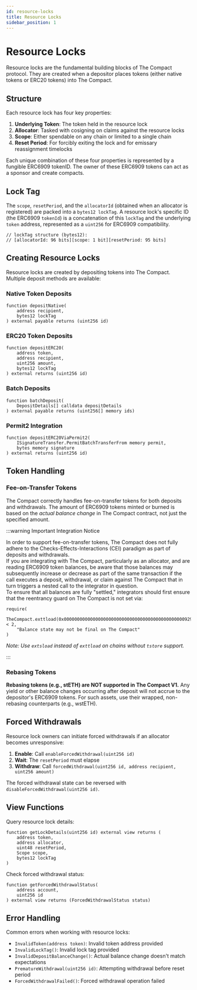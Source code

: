 ```yaml
---
id: resource-locks
title: Resource Locks
sidebar_position: 1
---
```


# Resource Locks

Resource locks are the fundamental building blocks of The Compact protocol. They are created when a depositor places tokens (either native tokens or ERC20 tokens) into The Compact.

## Structure

Each resource lock has four key properties:

1. **Underlying Token**: The token held in the resource lock
2. **Allocator**: Tasked with cosigning on claims against the resource locks
3. **Scope**: Either spendable on any chain or limited to a single chain
4. **Reset Period**: For forcibly exiting the lock and for emissary reassignment timelocks

Each unique combination of these four properties is represented by a fungible ERC6909 tokenID. The owner of these ERC6909 tokens can act as a sponsor and create compacts.

## Lock Tag

The `scope`, `resetPeriod`, and the `allocatorId` (obtained when an allocator is registered) are packed into a `bytes12 lockTag`. A resource lock's specific ID (the ERC6909 `tokenId`) is a concatenation of this `lockTag` and the underlying `token` address, represented as a `uint256` for ERC6909 compatibility.

```solidity
// lockTag structure (bytes12):
// [allocatorId: 96 bits][scope: 1 bit][resetPeriod: 95 bits]
```

## Creating Resource Locks

Resource locks are created by depositing tokens into The Compact. Multiple deposit methods are available:

### Native Token Deposits
```solidity
function depositNative(
    address recipient,
    bytes12 lockTag
) external payable returns (uint256 id)
```

### ERC20 Token Deposits
```solidity
function depositERC20(
    address token,
    address recipient,
    uint256 amount,
    bytes12 lockTag
) external returns (uint256 id)
```

### Batch Deposits
```solidity
function batchDeposit(
    DepositDetails[] calldata depositDetails
) external payable returns (uint256[] memory ids)
```

### Permit2 Integration
```solidity
function depositERC20ViaPermit2(
    ISignatureTransfer.PermitBatchTransferFrom memory permit,
    bytes memory signature
) external returns (uint256 id)
```

## Token Handling

### Fee-on-Transfer Tokens
The Compact correctly handles fee-on-transfer tokens for both deposits and withdrawals. The amount of ERC6909 tokens minted or burned is based on the *actual balance change* in The Compact contract, not just the specified amount.

:::warning Important Integration Notice

In order to support fee-on-transfer tokens, The Compact does not fully adhere to the Checks-Effects-Interactions (CEI) paradigm as part of deposits and withdrawals.
<br/>
If you are integrating with The Compact, particularly as an allocator, and are reading ERC6909 token balances, be aware that those balances may subsequently increase or decrease as part of the same transaction if the call executes a deposit, withdrawal, or claim against The Compact that in turn triggers a nested call to the integrator in question.
<br/>
To ensure that all balances are fully "settled," integrators should first ensure that the reentrancy guard on The Compact is not set via:

```solidity
require(
    TheCompact.exttload(0x0000000000000000000000000000000000000000000000929eee149b4bd21268) < 2,
    "Balance state may not be final on The Compact"
)
```

*Note: Use `extsload` instead of `exttload` on chains without `tstore` support.*

:::

### Rebasing Tokens
**Rebasing tokens (e.g., stETH) are NOT supported in The Compact V1.** Any yield or other balance changes occurring after deposit will not accrue to the depositor's ERC6909 tokens. For such assets, use their wrapped, non-rebasing counterparts (e.g., wstETH).

## Forced Withdrawals

Resource lock owners can initiate forced withdrawals if an allocator becomes unresponsive:

1. **Enable**: Call `enableForcedWithdrawal(uint256 id)`
2. **Wait**: The `resetPeriod` must elapse
3. **Withdraw**: Call `forcedWithdrawal(uint256 id, address recipient, uint256 amount)`

The forced withdrawal state can be reversed with `disableForcedWithdrawal(uint256 id)`.

## View Functions

Query resource lock details:
```solidity
function getLockDetails(uint256 id) external view returns (
    address token,
    address allocator,
    uint48 resetPeriod,
    Scope scope,
    bytes12 lockTag
)
```

Check forced withdrawal status:
```solidity
function getForcedWithdrawalStatus(
    address account,
    uint256 id
) external view returns (ForcedWithdrawalStatus status)
```

## Error Handling

Common errors when working with resource locks:
- `InvalidToken(address token)`: Invalid token address provided
- `InvalidLockTag()`: Invalid lock tag provided
- `InvalidDepositBalanceChange()`: Actual balance change doesn't match expectations
- `PrematureWithdrawal(uint256 id)`: Attempting withdrawal before reset period
- `ForcedWithdrawalFailed()`: Forced withdrawal operation failed

